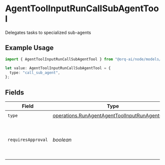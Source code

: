 # AgentToolInputRunCallSubAgentTool

Delegates tasks to specialized sub-agents

## Example Usage

```typescript
import { AgentToolInputRunCallSubAgentTool } from "@orq-ai/node/models/operations";

let value: AgentToolInputRunCallSubAgentTool = {
  type: "call_sub_agent",
};
```

## Fields

| Field                                                                                                            | Type                                                                                                             | Required                                                                                                         | Description                                                                                                      |
| ---------------------------------------------------------------------------------------------------------------- | ---------------------------------------------------------------------------------------------------------------- | ---------------------------------------------------------------------------------------------------------------- | ---------------------------------------------------------------------------------------------------------------- |
| `type`                                                                                                           | [operations.RunAgentAgentToolInputRunAgentsType](../../models/operations/runagentagenttoolinputrunagentstype.md) | :heavy_check_mark:                                                                                               | N/A                                                                                                              |
| `requiresApproval`                                                                                               | *boolean*                                                                                                        | :heavy_minus_sign:                                                                                               | Whether this tool requires approval before execution                                                             |